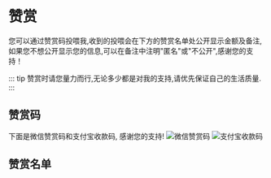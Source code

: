 # 赞赏

您可以通过赞赏码投喂我,收到的投喂会在下方的赞赏名单处公开显示金额及备注,如果您不想公开显示您的信息,可以在备注中注明"匿名"或"不公开",感谢您的支持！

::: tip 
赞赏时请您量力而行,无论多少都是对我的支持,请优先保证自己的生活质量.
:::

## 赞赏码
下面是微信赞赏码和支付宝收款码, 感谢您的支持!
![微信赞赏码](https://gcore.jsdelivr.net/gh/rinaex/vitepress-nav@img/mm_reward_qrcode.jpg) ![支付宝收款码](https://gcore.jsdelivr.net/gh/rinaex/vitepress-nav@img/alipay_qrcode.png)

## 赞赏名单